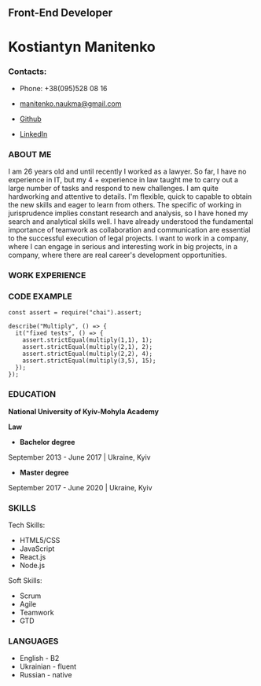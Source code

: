 ## **Front-End Developer**

# **Kostiantyn Manitenko**

### **Contacts:**
* Phone: +38(095)528 08 16

* manitenko.naukma@gmail.com

* [Github](https://github.com/Kostiantyn-M)

* [LinkedIn](https://www.linkedin.com/in/kostiantyn-manitenko-46418817b/)

### ABOUT ME

I am 26 years old and until recently I worked as a lawyer. So far, I have no experience in IT, but my 4 + experience in law taught me to carry out a large number of tasks and respond to new challenges. I am quite hardworking and attentive to details. I'm flexible, quick to capable to obtain the new skills and eager to learn from others. The specific of working in jurisprudence implies constant research and analysis, so I have honed my search and analytical skills well. I have already understood the fundamental importance of teamwork as collaboration and communication are essential to the successful execution of legal projects. I want to work in a company, where I can engage in serious and interesting work in big projects, in a company, where there are real career's development opportunities.


### WORK EXPERIENCE

### CODE EXAMPLE

    const assert = require("chai").assert;

    describe("Multiply", () => {
      it("fixed tests", () => {
        assert.strictEqual(multiply(1,1), 1);
        assert.strictEqual(multiply(2,1), 2);
        assert.strictEqual(multiply(2,2), 4);
        assert.strictEqual(multiply(3,5), 15);   
      });
    });


### EDUCATION

**National University of Kyiv-Mohyla Academy**


**Law**


* **Bachelor degree**

 September 2013 - June 2017 | Ukraine, Kyiv


* **Master degree**

 September 2017 - June 2020 | Ukraine, Kyiv

### **SKILLS**

Tech Skills:
* HTML5/CSS
* JavaScript
* React.js
* Node.js

Soft Skills:
* Scrum
* Agile
* Teamwork
* GTD

### LANGUAGES
* English - B2
* Ukrainian - fluent
* Russian - native
